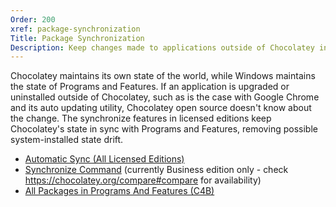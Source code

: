 ```yaml
---
Order: 200
xref: package-synchronization
Title: Package Synchronization
Description: Keep changes made to applications outside of Chocolatey in sync
---
```


Chocolatey maintains its own state of the world, while Windows maintains the state of Programs and Features. If an application is upgraded or uninstalled outside of Chocolatey, such as is the case with Google Chrome and its auto updating utility, Chocolatey open source doesn't know about the change. The synchronize features in licensed editions keep Chocolatey's state in sync with Programs and Features, removing possible system-installed state drift.

* [Automatic Sync (All Licensed Editions)](xref:automatic-sync)
* [Synchronize Command](xref:sync-command) (currently Business edition only - check https://chocolatey.org/compare#compare for availability)
* [All Packages in Programs And Features (C4B)](xref:packages-to-programs)